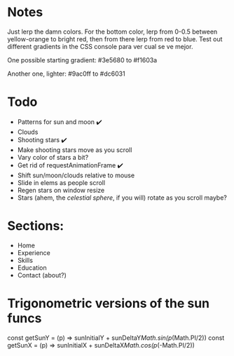 # Notes

Just lerp the damn colors. For the bottom color, lerp from 0-0.5 between yellow-orange to bright red, then from there lerp from red to blue. Test out different gradients in the CSS console para ver cual se ve mejor.

One possible starting gradient:
#3e5680 to #f1603a

Another one, lighter:
#9ac0ff to #dc6031

# Todo

* Patterns for sun and moon ✔️
* Clouds
* Shooting stars ✔️
* Make shooting stars move as you scroll
* Vary color of stars a bit?
* Get rid of requestAnimationFrame ✔️
* Shift sun/moon/clouds relative to mouse
* Slide in elems as people scroll
* Regen stars on window resize
* Stars (ahem, the *celestial sphere*, if you will) rotate as you scroll maybe?

# Sections:

- Home
- Experience
- Skills
- Education
- Contact (about?)

# Trigonometric versions of the sun funcs

const getSunY = (p) => sunInitialY + sunDeltaY*Math.sin(p*(Math.PI/2))
const getSunX = (p) => sunInitialX + sunDeltaX*Math.cos(p*(-Math.PI/2))
